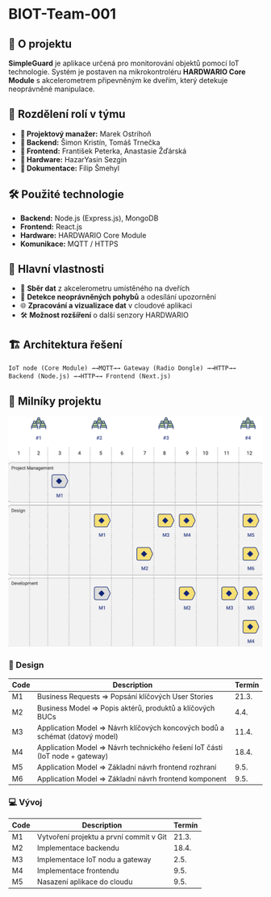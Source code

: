 # BIOT-Team-001

## 📌 O projektu

**SimpleGuard** je aplikace určená pro monitorování objektů pomocí IoT technologie. Systém je postaven na mikrokontroléru **HARDWARIO Core Module** s akcelerometrem připevněným ke dveřím, který detekuje neoprávněné manipulace.

## 👥 Rozdělení rolí v týmu

- **🔹 Projektový manažer:** Marek Ostrihoň  
- **🔹 Backend:** Šimon Kristín, Tomáš Trnečka  
- **🔹 Frontend:** František Peterka, Anastasie Žďárská
- **🔹 Hardware:** HazarYasin Sezgin  
- **🔹 Dokumentace:** Filip Šmehyl

## 🛠 Použité technologie

- **Backend:** Node.js (Express.js), MongoDB  
- **Frontend:** React.js  
- **Hardware:** HARDWARIO Core Module  
- **Komunikace:** MQTT / HTTPS  

## 🚀 Hlavní vlastnosti

- 📡 **Sběr dat** z akcelerometru umístěného na dveřích  
- 🔔 **Detekce neoprávněných pohybů** a odesílání upozornění  
- 🌐 **Zpracování a vizualizace dat** v cloudové aplikaci  
- 🛠 **Možnost rozšíření** o další senzory HARDWARIO  

## 🏗 Architektura řešení

```plaintext
IoT node (Core Module) →→MQTT→→ Gateway (Radio Dongle) →→HTTP→→ Backend (Node.js) →→HTTP→→ Frontend (Next.js)
```



## 📅 Milníky projektu

<div align="center">
 <img src="/BIOT.png" width="600px">
</div>

### 🎨 Design

| **Code** | **Description** | **Termín** |
|----------|---------------------------------------------------------------|----------|
| M1       | Business Requests ⇒ Popsání klíčových User Stories             | 21.3.    |
| M2       | Business Model ⇒ Popis aktérů, produktů a klíčových BUCs       | 4.4.    |
| M3       | Application Model ⇒ Návrh klíčových koncových bodů a schémat (datový model) | 11.4.    |
| M4       | Application Model ⇒ Návrh technického řešení IoT části (IoT node + gateway) | 18.4.    |
| M5       | Application Model ⇒ Základní návrh frontend rozhraní           | 9.5.    |
| M6       | Application Model ⇒ Základní návrh frontend komponent          | 9.5.    |

### 💻 Vývoj

| **Code** | **Description** | **Termín** |
|----------|--------------------------------------------------|----------|
| M1       | Vytvoření projektu a první commit v Git         | 21.3.    |
| M2       | Implementace backendu                           | 18.4.    |
| M3       | Implementace IoT nodu a gateway                 | 2.5.    |
| M4       | Implementace frontendu                         | 9.5.    |
| M5       | Nasazení aplikace do cloudu                    | 9.5.    |

